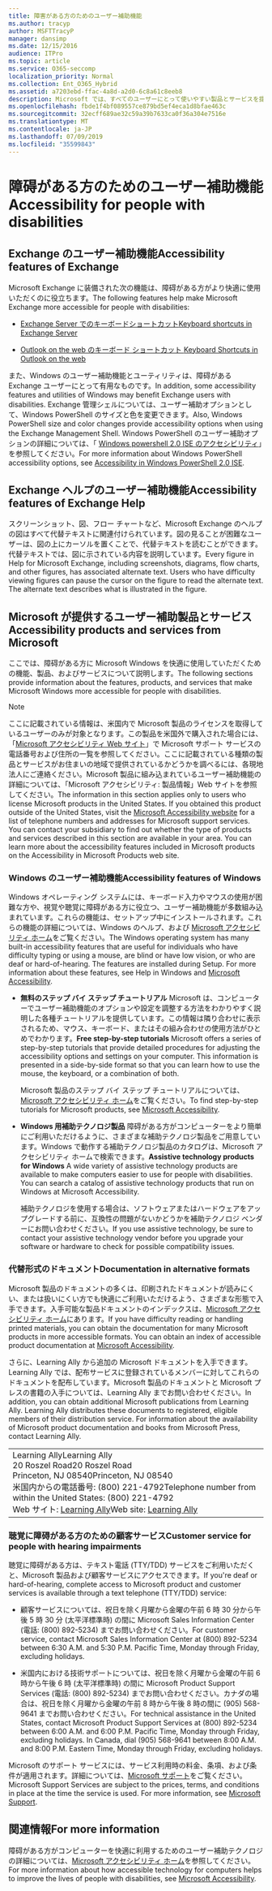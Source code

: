 ```yaml
---
title: 障害がある方のためのユーザー補助機能
ms.author: tracyp
author: MSFTTracyP
manager: dansimp
ms.date: 12/15/2016
audience: ITPro
ms.topic: article
ms.service: O365-seccomp
localization_priority: Normal
ms.collection: Ent_O365_Hybrid
ms.assetid: a7203ebd-ffac-4a8d-a2d0-6c8a61c8eeb8
description: Microsoft では、すべてのユーザーにとって使いやすい製品とサービスを提供できるよう取り組んでいます。
ms.openlocfilehash: fbde1f4bf089557ce879bd5ef4eca1d8bfae463c
ms.sourcegitcommit: 32ecff689ae32c59a39b7633ca0f36a304e7516e
ms.translationtype: MT
ms.contentlocale: ja-JP
ms.lasthandoff: 07/09/2019
ms.locfileid: "35599843"
---
```

# <a name="accessibility-for-people-with-disabilities"></a><span data-ttu-id="fb385-103">障碍がある方のためのユーザー補助機能</span><span class="sxs-lookup"><span data-stu-id="fb385-103">Accessibility for people with disabilities</span></span>

## <a name="accessibility-features-of-exchange"></a><span data-ttu-id="fb385-104">Exchange のユーザー補助機能</span><span class="sxs-lookup"><span data-stu-id="fb385-104">Accessibility features of Exchange</span></span>

<span data-ttu-id="fb385-105">Microsoft Exchange に装備された次の機能は、障碍がある方がより快適に使用いただくのに役立ちます。</span><span class="sxs-lookup"><span data-stu-id="fb385-105">The following features help make Microsoft Exchange more accessible for people with disabilities:</span></span>
  
- [<span data-ttu-id="fb385-106">Exchange Server でのキーボードショートカット</span><span class="sxs-lookup"><span data-stu-id="fb385-106">Keyboard shortcuts in Exchange Server</span></span>](http://technet.microsoft.com/library/146b2b52-1ef8-4606-991a-4cf4da694970.aspx)
    
- [<span data-ttu-id="fb385-107">Outlook on the web のキーボード ショートカット </span><span class="sxs-lookup"><span data-stu-id="fb385-107">Keyboard Shortcuts in Outlook on the web</span></span>](https://go.microsoft.com/fwlink/p/?LinkId=268079)
    
<span data-ttu-id="fb385-108">また、Windows のユーザー補助機能とユーティリティは、障碍がある Exchange ユーザーにとって有用なものです。</span><span class="sxs-lookup"><span data-stu-id="fb385-108">In addition, some accessibility features and utilities of Windows may benefit Exchange users with disabilities.</span></span> <span data-ttu-id="fb385-109">Exchange 管理シェルについては、ユーザー補助オプションとして、Windows PowerShell のサイズと色を変更できます。</span><span class="sxs-lookup"><span data-stu-id="fb385-109">Also, Windows PowerShell size and color changes provide accessibility options when using the Exchange Management Shell.</span></span> <span data-ttu-id="fb385-110">Windows PowerShell のユーザー補助オプションの詳細については、「 [Windows powershell 2.0 ISE のアクセシビリティ](https://go.microsoft.com/fwlink/p/?LinkId=258240)」を参照してください。</span><span class="sxs-lookup"><span data-stu-id="fb385-110">For more information about Windows PowerShell accessibility options, see [Accessibility in Windows PowerShell 2.0 ISE](https://go.microsoft.com/fwlink/p/?LinkId=258240).</span></span>
  
## <a name="accessibility-features-of-exchange-help"></a><span data-ttu-id="fb385-111">Exchange ヘルプのユーザー補助機能</span><span class="sxs-lookup"><span data-stu-id="fb385-111">Accessibility features of Exchange Help</span></span>

<span data-ttu-id="fb385-p102">スクリーンショット、図、フロー チャートなど、Microsoft Exchange のヘルプの図はすべて代替テキストに関連付けられています。図の見ることが困難なユーザーは、図の上にカーソルを置くことで、代替テキストを読むことができます。代替テキストでは、図に示されている内容を説明しています。</span><span class="sxs-lookup"><span data-stu-id="fb385-p102">Every figure in Help for Microsoft Exchange, including screenshots, diagrams, flow charts, and other figures, has associated alternate text. Users who have difficulty viewing figures can pause the cursor on the figure to read the alternate text. The alternate text describes what is illustrated in the figure.</span></span>
  
## <a name="accessibility-products-and-services-from-microsoft"></a><span data-ttu-id="fb385-115">Microsoft が提供するユーザー補助製品とサービス</span><span class="sxs-lookup"><span data-stu-id="fb385-115">Accessibility products and services from Microsoft</span></span>

<span data-ttu-id="fb385-116">ここでは、障碍がある方に Microsoft Windows を快適に使用していただくための機能、製品、およびサービスについて説明します。</span><span class="sxs-lookup"><span data-stu-id="fb385-116">The following sections provide information about the features, products, and services that make Microsoft Windows more accessible for people with disabilities.</span></span>
  
> [!NOTE]
> <span data-ttu-id="fb385-p103">ここに記載されている情報は、米国内で Microsoft 製品のライセンスを取得しているユーザーのみが対象となります。この製品を米国外で購入された場合には、「[Microsoft アクセシビリティ Web サイト](https://www.microsoft.com/enable)」で Microsoft サポート サービスの電話番号および住所の一覧を参照してください。ここに記載されている種類の製品とサービスがお住まいの地域で提供されているかどうかを調べるには、各現地法人にご連絡ください。Microsoft 製品に組み込まれているユーザー補助機能の詳細については、「Microsoft アクセシビリティ: 製品情報」Web サイトを参照してください。</span><span class="sxs-lookup"><span data-stu-id="fb385-p103">The information in this section applies only to users who license Microsoft products in the United States. If you obtained this product outside of the United States, visit the [Microsoft Accessibility website](https://www.microsoft.com/enable) for a list of telephone numbers and addresses for Microsoft support services. You can contact your subsidiary to find out whether the type of products and services described in this section are available in your area. You can learn more about the accessibility features included in Microsoft products on the Accessibility in Microsoft Products web site.</span></span> 
  
### <a name="accessibility-features-of-windows"></a><span data-ttu-id="fb385-121">Windows のユーザー補助機能</span><span class="sxs-lookup"><span data-stu-id="fb385-121">Accessibility features of Windows</span></span>

<span data-ttu-id="fb385-p104">Windows オペレーティング システムには、キーボード入力やマウスの使用が困難な方や、視覚や聴覚に障碍がある方に役立つ、ユーザー補助機能が多数組み込まれています。これらの機能は、セットアップ中にインストールされます。これらの機能の詳細については、Windows のヘルプ、および [Microsoft アクセシビリティ ホーム](https://go.microsoft.com/fwlink/p/?linkId=18139)をご覧ください。</span><span class="sxs-lookup"><span data-stu-id="fb385-p104">The Windows operating system has many built-in accessibility features that are useful for individuals who have difficulty typing or using a mouse, are blind or have low vision, or who are deaf or hard-of-hearing. The features are installed during Setup. For more information about these features, see Help in Windows and [Microsoft Accessibility](https://go.microsoft.com/fwlink/p/?linkId=18139).</span></span>
  
- <span data-ttu-id="fb385-p105">**無料のステップ バイ ステップ チュートリアル** Microsoft は、コンピューターでユーザー補助機能のオプションや設定を調整する方法をわかりやすく説明した各種チュートリアルを提供しています。この情報は隣り合わせに表示されるため、マウス、キーボード、またはその組み合わせの使用方法がひとめでわかります。</span><span class="sxs-lookup"><span data-stu-id="fb385-p105">**Free step-by-step tutorials** Microsoft offers a series of step-by-step tutorials that provide detailed procedures for adjusting the accessibility options and settings on your computer. This information is presented in a side-by-side format so that you can learn how to use the mouse, the keyboard, or a combination of both.</span></span> 
    
    <span data-ttu-id="fb385-127">Microsoft 製品のステップ バイ ステップ チュートリアルについては、[Microsoft アクセシビリティ ホーム](https://go.microsoft.com/fwlink/p/?linkId=18139)をご覧ください。</span><span class="sxs-lookup"><span data-stu-id="fb385-127">To find step-by-step tutorials for Microsoft products, see [Microsoft Accessibility](https://go.microsoft.com/fwlink/p/?linkId=18139).</span></span>
    
- <span data-ttu-id="fb385-p106">**Windows 用補助テクノロジ製品** 障碍がある方がコンピューターをより簡単にご利用いただけるように、さまざまな補助テクノロジ製品をご用意しています。Windows で動作する補助テクノロジ製品のカタログは、Microsoft アクセシビリティ ホームで検索できます。</span><span class="sxs-lookup"><span data-stu-id="fb385-p106">**Assistive technology products for Windows** A wide variety of assistive technology products are available to make computers easier to use for people with disabilities. You can search a catalog of assistive technology products that run on Windows at Microsoft Accessibility.</span></span> 
    
    <span data-ttu-id="fb385-130">補助テクノロジを使用する場合は、ソフトウェアまたはハードウェアをアップグレードする前に、互換性の問題がないかどうかを補助テクノロジ ベンダーにお問い合わせください。</span><span class="sxs-lookup"><span data-stu-id="fb385-130">If you use assistive technology, be sure to contact your assistive technology vendor before you upgrade your software or hardware to check for possible compatibility issues.</span></span> 
    
### <a name="documentation-in-alternative-formats"></a><span data-ttu-id="fb385-131">代替形式のドキュメント</span><span class="sxs-lookup"><span data-stu-id="fb385-131">Documentation in alternative formats</span></span>

<span data-ttu-id="fb385-p107">Microsoft 製品のドキュメントの多くは、印刷されたドキュメントが読みにくい、または扱いにくい方でも快適にご利用いただけるよう、さまざまな形態で入手できます。入手可能な製品ドキュメントのインデックスは、[Microsoft アクセシビリティ ホーム](https://go.microsoft.com/fwlink/p/?linkId=18139)にあります。</span><span class="sxs-lookup"><span data-stu-id="fb385-p107">If you have difficulty reading or handling printed materials, you can obtain the documentation for many Microsoft products in more accessible formats. You can obtain an index of accessible product documentation at [Microsoft Accessibility](https://go.microsoft.com/fwlink/p/?linkId=18139).</span></span> 
  
<span data-ttu-id="fb385-p108">さらに、Learning Ally から追加の Microsoft ドキュメントを入手できます。Learning Ally では、配布サービスに登録されているメンバーに対してこれらのドキュメントを配布しています。Microsoft 製品のドキュメントと Microsoft プレスの書籍の入手については、Learning Ally までお問い合わせください。</span><span class="sxs-lookup"><span data-stu-id="fb385-p108">In addition, you can obtain additional Microsoft publications from Learning Ally. Learning Ally distributes these documents to registered, eligible members of their distribution service. For information about the availability of Microsoft product documentation and books from Microsoft Press, contact Learning Ally.</span></span> 
  
||
|:-----|
|<span data-ttu-id="fb385-137">Learning Ally</span><span class="sxs-lookup"><span data-stu-id="fb385-137">Learning Ally</span></span>  <br/> <span data-ttu-id="fb385-138">20 Roszel Road</span><span class="sxs-lookup"><span data-stu-id="fb385-138">20 Roszel Road</span></span>  <br/> <span data-ttu-id="fb385-139">Princeton, NJ 08540</span><span class="sxs-lookup"><span data-stu-id="fb385-139">Princeton, NJ 08540</span></span>  <br/> <span data-ttu-id="fb385-140">米国内からの電話番号: (800) 221-4792</span><span class="sxs-lookup"><span data-stu-id="fb385-140">Telephone number from within the United States: (800) 221-4792</span></span>  <br/> <span data-ttu-id="fb385-141">Web サイト: [Learning Ally](https://www.learningally.org/)</span><span class="sxs-lookup"><span data-stu-id="fb385-141">Web site: [Learning Ally](https://www.learningally.org/)</span></span> <br/> |
   
### <a name="customer-service-for-people-with-hearing-impairments"></a><span data-ttu-id="fb385-142">聴覚に障碍がある方のための顧客サービス</span><span class="sxs-lookup"><span data-stu-id="fb385-142">Customer service for people with hearing impairments</span></span>

<span data-ttu-id="fb385-143">聴覚に障碍がある方は、テキスト電話 (TTY/TDD) サービスをご利用いただくと、Microsoft 製品および顧客サービスにアクセスできます。</span><span class="sxs-lookup"><span data-stu-id="fb385-143">If you're deaf or hard-of-hearing, complete access to Microsoft product and customer services is available through a text telephone (TTY/TDD) service:</span></span>
  
- <span data-ttu-id="fb385-p109">顧客サービスについては、祝日を除く月曜から金曜の午前 6 時 30 分から午後 5 時 30 分 (太平洋標準時) の間に Microsoft Sales Information Center (電話: (800) 892-5234) までお問い合わせください。</span><span class="sxs-lookup"><span data-stu-id="fb385-p109">For customer service, contact Microsoft Sales Information Center at (800) 892-5234 between 6:30 A.M. and 5:30 P.M. Pacific Time, Monday through Friday, excluding holidays.</span></span> 
    
- <span data-ttu-id="fb385-p110">米国内における技術サポートについては、祝日を除く月曜から金曜の午前 6 時から午後 6 時 (太平洋標準時) の間に Microsoft Product Support Services (電話: (800) 892-5234) までお問い合わせください。カナダの場合は、祝日を除く月曜から金曜の午前 8 時から午後 8 時の間に (905) 568-9641 までお問い合わせください。</span><span class="sxs-lookup"><span data-stu-id="fb385-p110">For technical assistance in the United States, contact Microsoft Product Support Services at (800) 892-5234 between 6:00 A.M. and 6:00 P.M. Pacific Time, Monday through Friday, excluding holidays. In Canada, dial (905) 568-9641 between 8:00 A.M. and 8:00 P.M. Eastern Time, Monday through Friday, excluding holidays.</span></span> 
    
<span data-ttu-id="fb385-p111">Microsoft のサポート サービスには、サービス利用時の料金、条項、および条件が適用されます。詳細については、[Microsoft サポート](https://go.microsoft.com/fwlink/p/?linkId=18142)をご覧ください。</span><span class="sxs-lookup"><span data-stu-id="fb385-p111">Microsoft Support Services are subject to the prices, terms, and conditions in place at the time the service is used. For more information, see [Microsoft Support](https://go.microsoft.com/fwlink/p/?linkId=18142).</span></span>
  
## <a name="for-more-information"></a><span data-ttu-id="fb385-155">関連情報</span><span class="sxs-lookup"><span data-stu-id="fb385-155">For more information</span></span>

<span data-ttu-id="fb385-156">障碍がある方がコンピューターを快適に利用するためのユーザー補助テクノロジの詳細については、[Microsoft アクセシビリティ ホーム](http://go.microsoft.com/fwlink/p/?linkId=18139)を参照してください。</span><span class="sxs-lookup"><span data-stu-id="fb385-156">For more information about how accessible technology for computers helps to improve the lives of people with disabilities, see [Microsoft Accessibility](http://go.microsoft.com/fwlink/p/?linkId=18139).</span></span> 
  

